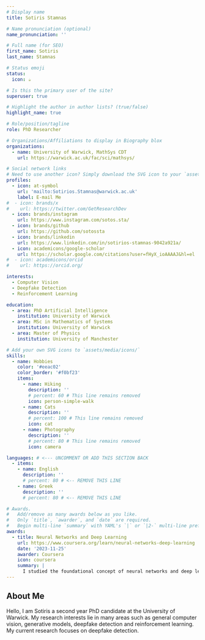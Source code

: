 ```yaml
---
# Display name
title: Sotiris Stamnas

# Name pronunciation (optional)
name_pronunciation: ''

# Full name (for SEO)
first_name: Sotiris
last_name: Stamnas

# Status emoji
status:
  icon: ☕️

# Is this the primary user of the site?
superuser: true

# Highlight the author in author lists? (true/false)
highlight_name: true

# Role/position/tagline
role: PhD Researcher

# Organizations/Affiliations to display in Biography blox
organizations:
  - name: University of Warwick, MathSys CDT
    url: https://warwick.ac.uk/fac/sci/mathsys/

# Social network links
# Need to use another icon? Simply download the SVG icon to your `assets/media/icons/` folder.
profiles:
  - icon: at-symbol
    url: 'mailto:Sotirios.Stamnas@warwick.ac.uk'
    label: E-mail Me
#  - icon: brands/x
#    url: https://twitter.com/GetResearchDev
  - icon: brands/instagram
    url: https://www.instagram.com/sotos.sta/
  - icon: brands/github
    url: https://github.com/sotossta
  - icon: brands/linkedin
    url: https://www.linkedin.com/in/sotirios-stamnas-9042a921a/
  - icon: academicons/google-scholar
    url: https://scholar.google.com/citations?user=fHyX_ioAAAAJ&hl=el
#  - icon: academicons/orcid
#    url: https://orcid.org/

interests:
  - Computer Vision
  - Deepfake Detection
  - Reinforcement Learning

education:
  - area: PhD Artificial Intelligence
    institution: University of Warwick
  - area: MSc in Mathematics of Systems
    institution: University of Warwick
  - area: Master of Physics
    institution: University of Manchester

# Add your own SVG icons to `assets/media/icons/`
skills:
  - name: Hobbies
    color: '#eeac02'
    color_border: '#f0bf23'
    items:
      - name: Hiking
        description: ''
        # percent: 60 # This line remains removed
        icon: person-simple-walk
      - name: Cats
        description: ''
        # percent: 100 # This line remains removed
        icon: cat
      - name: Photography
        description: ''
        # percent: 80 # This line remains removed
        icon: camera

languages: # <--- UNCOMMENT OR ADD THIS SECTION BACK
  - items:
    - name: English
      description: ''
      # percent: 80 # <-- REMOVE THIS LINE
    - name: Greek
      description: ''
      # percent: 80 # <-- REMOVE THIS LINE

# Awards.
#   Add/remove as many awards below as you like.
#   Only `title`, `awarder`, and `date` are required.
#   Begin multi-line `summary` with YAML's `|` or `|2-` multi-line prefix and indent 2 spaces below.
awards:
  - title: Neural Networks and Deep Learning
    url: https://www.coursera.org/learn/neural-networks-deep-learning
    date: '2023-11-25'
    awarder: Coursera
    icon: coursera
    summary: |
      I studied the foundational concept of neural networks and deep learning. By the end, I was familiar with the significant technological trends driving the rise of deep learning; build, train, and apply fully connected deep neural networks; implement efficient (vectorized) neural networks; identify key parameters in a neural network’s architecture; and apply deep learning to your own applications.
---
```


## About Me

Hello, I am Sotiris a second year PhD candidate at the University of Warwick. My research interests lie in many areas such as general computer vision, generative models, deepfake detection and reinforcement learning. My current research focuses on deepfake detection.
